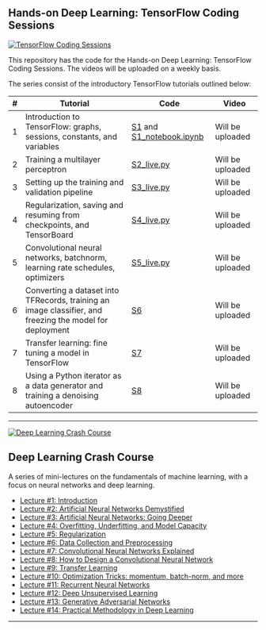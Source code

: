 ## Hands-on Deep Learning: TensorFlow Coding Sessions

<a href="#"><img src="https://raw.githubusercontent.com/isikdogan/deep_learning_tutorials/master/img/tfcs_github.png" alt="TensorFlow Coding Sessions"></a>

This repository has the code for the Hands-on Deep Learning: TensorFlow Coding Sessions. The videos will be uploaded on a weekly basis.

The series consist of the introductory TensorFlow tutorials outlined below:

| # | Tutorial                                                             | Code | Video            |
|-|------------------------------------------------------------------------|------|------------------|
|1| Introduction to TensorFlow: graphs, sessions, constants, and variables |[S1](S1/) and [S1_notebook.ipynb](S1/S1_notebook.ipynb)| Will be uploaded |
|2| Training a multilayer perceptron                                       |[S2_live.py](S2_live.py)| Will be uploaded |
|3| Setting up the training and validation pipeline                        |[S3_live.py](S3_live.py)| Will be uploaded |
|4| Regularization, saving and resuming from checkpoints, and TensorBoard  |[S4_live.py](S4_live.py)| Will be uploaded |
|5| Convolutional neural networks, batchnorm, learning rate schedules, optimizers|[S5_live.py](S5_live.py)| Will be uploaded |
|6| Converting a dataset into TFRecords, training an image classifier, and freezing the model for deployment|[S6](S6/)| Will be uploaded |
|7| Transfer learning: fine tuning a model in TensorFlow                   |[S7](S7/)| Will be uploaded |
|8| Using a Python iterator as a data generator and training a denoising autoencoder  |[S8](S8/)| Will be uploaded |

---

<a href="https://www.youtube.com/watch?v=nmnaO6esC7c&list=PLWKotBjTDoLj3rXBL-nEIPRN9V3a9Cx07"><img src="https://raw.githubusercontent.com/isikdogan/deep_learning_tutorials/master/img/dlcc_github.jpg" alt="Deep Learning Crash Course"></a>

## Deep Learning Crash Course

A series of mini-lectures on the fundamentals of machine learning, with a focus on neural networks and deep learning.

* [Lecture #1: Introduction](https://youtu.be/nmnaO6esC7c)
* [Lecture #2: Artificial Neural Networks Demystified](https://youtu.be/oS5fz_mHVz0)
* [Lecture #3: Artificial Neural Networks: Going Deeper](https://youtu.be/_XPkAxm0Yx0)
* [Lecture #4: Overfitting, Underfitting, and Model Capacity](https://youtu.be/ms-Ooh9mjiE)
* [Lecture #5: Regularization](https://youtu.be/NRCZJUviZN0)
* [Lecture #6: Data Collection and Preprocessing](https://youtu.be/dAg-_gzFo14)
* [Lecture #7: Convolutional Neural Networks Explained](https://youtu.be/-I0lry5ceDs)
* [Lecture #8: How to Design a Convolutional Neural Network](https://youtu.be/fTw3K8D5xDs)
* [Lecture #9: Transfer Learning](https://youtu.be/_2EHcpg52uU)
* [Lecture #10: Optimization Tricks: momentum, batch-norm, and more](https://youtu.be/kK8-jCCR4is)
* [Lecture #11: Recurrent Neural Networks](https://youtu.be/k97Jrg_4tFA)
* [Lecture #12: Deep Unsupervised Learning](https://youtu.be/P8_W5Wc4zeg)
* [Lecture #13: Generative Adversarial Networks](https://youtu.be/7tFBoxex4JE)
* [Lecture #14: Practical Methodology in Deep Learning](https://youtu.be/9Sl_t_GxX6w)

---
